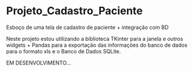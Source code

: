 # Projeto_Cadastro_Paciente
 Esboço de uma tela de cadastro de paciente + integração com BD

Neste projeto estou utilizando a biblioteca TKinter para a janela e outros widgets + Pandas para a exportação das informações do banco de dados para o formato xls e o Banco de Dados SQLite.

EM DESENVOLVIMENTO...

